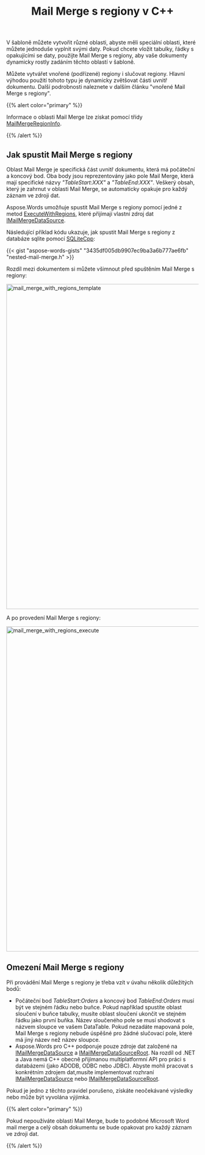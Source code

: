 ﻿---
title: Mail Merge s regiony v C++
second_title: Aspose.Words pro C++
articleTitle: Mail Merge s regiony
linktitle: Mail Merge s regiony
type: docs
description: "Vytvořte v šabloně různé oblasti, abyste měli speciální oblasti, které můžete jednoduše vyplnit svými daty. Pokud chcete vložit tabulky, použijte Mail Merge s regiony, řádky s opakujícími se daty, aby vaše dokumenty dynamicky rostly."
keywords: "how to execute Mail Merge c++"
weight: 20
url: /cs/cpp/mail-merge-with-regions/
timestamp: 2024-09-24-14-35-44
---

V šabloně můžete vytvořit různé oblasti, abyste měli speciální oblasti, které můžete jednoduše vyplnit svými daty. Pokud chcete vložit tabulky, řádky s opakujícími se daty, použijte Mail Merge s regiony, aby vaše dokumenty dynamicky rostly zadáním těchto oblastí v šabloně.

Můžete vytvářet vnořené (podřízené) regiony i slučovat regiony. Hlavní výhodou použití tohoto typu je dynamicky zvětšovat části uvnitř dokumentu. Další podrobnosti naleznete v dalším článku "vnořené Mail Merge s regiony".

{{% alert color="primary" %}}

Informace o oblasti Mail Merge lze získat pomocí třídy [MailMergeRegionInfo](https://reference.aspose.com/words/cpp/aspose.words.mailmerging/mailmergeregioninfo/).

{{% /alert %}}

## Jak spustit Mail Merge s regiony

Oblast Mail Merge je specifická část uvnitř dokumentu, která má počáteční a koncový bod. Oba body jsou reprezentovány jako pole Mail Merge, která mají specifické názvy *"TableStart:XXX"* a *"TableEnd:XXX"*. Veškerý obsah, který je zahrnut v oblasti Mail Merge, se automaticky opakuje pro každý záznam ve zdroji dat.

Aspose.Words umožňuje spustit Mail Merge s regiony pomocí jedné z metod [ExecuteWithRegions](https://reference.aspose.com/words/cpp/aspose.words.mailmerging/mailmerge/executewithregions/), které přijímají vlastní zdroj dat [IMailMergeDataSource](https://reference.aspose.com/words/cpp/aspose.words.mailmerging/imailmergedatasource/).

Následující příklad kódu ukazuje, jak spustit Mail Merge s regiony z databáze sqlite pomocí [SQLiteCpp](https://github.com/SRombauts/SQLiteCpp):

{{< gist "aspose-words-gists" "3435df005db9907ec9ba3a6b777ae6fb" "nested-mail-merge.h" >}}

Rozdíl mezi dokumentem si můžete všimnout před spuštěním Mail Merge s regiony:

<img src="execute-mail-merge-with-regions-1.png" alt="mail_merge_with_regions_template" style="width:850px"/>

A po provedení Mail Merge s regiony:

<img src="execute-mail-merge-with-regions-2.png" alt="mail_merge_with_regions_execute" style="width:850px"/>

## Omezení Mail Merge s regiony

Při provádění Mail Merge s regiony je třeba vzít v úvahu několik důležitých bodů:

* Počáteční bod *TableStart:Orders* a koncový bod *TableEnd:Orders* musí být ve stejném řádku nebo buňce. Pokud například spustíte oblast sloučení v buňce tabulky, musíte oblast sloučení ukončit ve stejném řádku jako první buňka.
  Název sloučeného pole se musí shodovat s názvem sloupce ve vašem DataTable. Pokud nezadáte mapovaná pole, Mail Merge s regiony nebude úspěšné pro žádné slučovací pole, které má jiný název než název sloupce.
* Aspose.Words pro C++ podporuje pouze zdroje dat založené na [IMailMergeDataSource](https://reference.aspose.com/words/cpp/aspose.words.mailmerging/imailmergedatasource/) a [IMailMergeDataSourceRoot](https://reference.aspose.com/words/cpp/aspose.words.mailmerging/imailmergedatasourceroot/). Na rozdíl od .NET a Java nemá C++ obecně přijímanou multiplatformní API pro práci s databázemi (jako ADODB, ODBC nebo JDBC). Abyste mohli pracovat s konkrétním zdrojem dat,musíte implementovat rozhraní [IMailMergeDataSource](https://reference.aspose.com/words/cpp/aspose.words.mailmerging/imailmergedatasource/) nebo [IMailMergeDataSourceRoot](https://reference.aspose.com/words/cpp/aspose.words.mailmerging/imailmergedatasourceroot/).

Pokud je jedno z těchto pravidel porušeno, získáte neočekávané výsledky nebo může být vyvolána výjimka.

{{% alert color="primary" %}}

Pokud nepoužíváte oblasti Mail Merge, bude to podobné Microsoft Word mail merge a celý obsah dokumentu se bude opakovat pro každý záznam ve zdroji dat.

{{% /alert %}}

